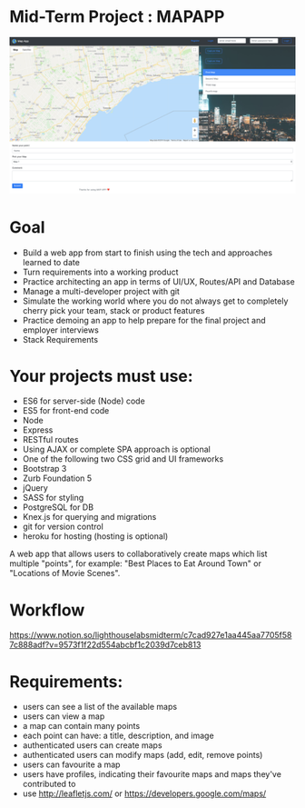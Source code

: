 # Mid-Term Project : MAPAPP

!["Homepage"](https://github.com/Cain310/midTermProject/blob/master/homepage.png)

# Goal

- Build a web app from start to finish using the tech and approaches learned to date
- Turn requirements into a working product
- Practice architecting an app in terms of UI/UX, Routes/API and Database
- Manage a multi-developer project with git
- Simulate the working world where you do not always get to completely cherry pick your team, stack or product features
- Practice demoing an app to help prepare for the final project and employer interviews
- Stack Requirements

# Your projects must use:

- ES6 for server-side (Node) code
- ES5 for front-end code
- Node
- Express
- RESTful routes
- Using AJAX or complete SPA approach is optional
- One of the following two CSS grid and UI frameworks
- Bootstrap 3
- Zurb Foundation 5
- jQuery
- SASS for styling
- PostgreSQL for DB
- Knex.js for querying and migrations
- git for version control
- heroku for hosting (hosting is optional)

A web app that allows users to collaboratively create maps which list multiple "points", for example: "Best Places to Eat Around Town" or "Locations of Movie Scenes".

# Workflow
https://www.notion.so/lighthouselabsmidterm/c7cad927e1aa445aa7705f587c888adf?v=9573f1f22d554abcbf1c2039d7ceb813

# Requirements:

- users can see a list of the available maps
- users can view a map
- a map can contain many points
- each point can have: a title, description, and image
- authenticated users can create maps
- authenticated users can modify maps (add, edit, remove points)
- users can favourite a map
- users have profiles, indicating their favourite maps and maps they've contributed to
- use http://leafletjs.com/ or https://developers.google.com/maps/

